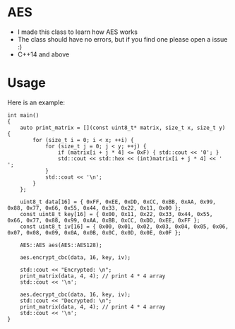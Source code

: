 # AES
 
* I made this class to learn how AES works
* The class should have no errors, but if you find one please open a issue :)
* C++14 and above

# Usage

Here is an example:

```
int main()
{
	auto print_matrix = [](const uint8_t* matrix, size_t x, size_t y) {
		for (size_t i = 0; i < x; ++i) {
			for (size_t j = 0; j < y; ++j) {
				if (matrix[i + j * 4] <= 0xF) { std::cout << '0'; }
				std::cout << std::hex << (int)matrix[i + j * 4] << ' ';
			}
			std::cout << '\n';
		}
	};

	uint8_t data[16] = { 0xFF, 0xEE, 0xDD, 0xCC, 0xBB, 0xAA, 0x99, 0x88, 0x77, 0x66, 0x55, 0x44, 0x33, 0x22, 0x11, 0x00 };
	const uint8_t key[16] = { 0x00, 0x11, 0x22, 0x33, 0x44, 0x55, 0x66, 0x77, 0x88, 0x99, 0xAA, 0xBB, 0xCC, 0xDD, 0xEE, 0xFF };
	const uint8_t iv[16] = { 0x00, 0x01, 0x02, 0x03, 0x04, 0x05, 0x06, 0x07, 0x08, 0x09, 0x0A, 0x0B, 0x0C, 0x0D, 0x0E, 0x0F };

	AES::AES aes(AES::AES128);

	aes.encrypt_cbc(data, 16, key, iv);

	std::cout << "Encrypted: \n";
	print_matrix(data, 4, 4); // print 4 * 4 array
	std::cout << '\n';

	aes.decrypt_cbc(data, 16, key, iv);
	std::cout << "Decrypted: \n";
	print_matrix(data, 4, 4); // print 4 * 4 array
	std::cout << '\n';
}
```

